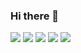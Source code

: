 ### Hi there 👋

<!--
**Chaeyeoncho/Chaeyeoncho** is a ✨ _special_ ✨ repository because its `README.md` (this file) appears on your GitHub profile.

Here are some ideas to get you started:

- 🔭 I’m currently working on ...
- 🌱 I’m currently learning ...
- 👯 I’m looking to collaborate on ...
- 🤔 I’m looking for help with ...
- 💬 Ask me about ...
- 📫 How to reach me: ...
- 😄 Pronouns: ...
- ⚡ Fun fact: ...
-->
 <img src="https://img.shields.io/badge/Python-3178C6?style=flat&logo=Python&logoColor=white"/>
<img src="https://img.shields.io/badge/HTML5-#E34F26style=flat&logo=HTML5&logoColor=white"/>
<img src="https://img.shields.io/badge/JavaScript-#F7DF1Estyle=flat&logo=JavaScript&logoColor=white"/>
<img src="https://img.shields.io/badge/Jupyter-#F37626style=flat&logo=Jupyter&logoColor=white"/>
<img src="https://img.shields.io/badge/C-#A8B9CC=flat&logo=C&logoColor=white"/>

